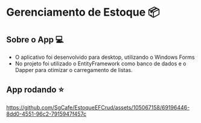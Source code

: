 # Gerenciamento de Estoque 📦

## Sobre o App 💻
- O aplicativo foi desenvolvido para desktop, utilizando o Windows Forms
- No projeto foi utilizado o EntityFramework como banco de dados e o Dapper para otimizar o carregamento de listas.

## App rodando ⭐

https://github.com/SgCafe/EstoqueEFCrud/assets/105067158/69196446-8dd0-4551-96c2-7915947f457c
